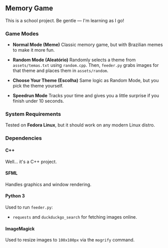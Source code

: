 ## Memory Game

This is a school project. Be gentle — I'm learning as I go!

### Game Modes

* **Normal Mode (Meme)**
  Classic memory game, but with Brazilian memes to make it more fun.

* **Random Mode (Aleatório)**
  Randomly selects a theme from `assets/temas.txt` using `random.cpp`.
  Then, `feeder.py` grabs images for that theme and places them in `assets/random`.

* **Choose Your Theme (Escolha)**
  Same logic as Random Mode, but you pick the theme yourself.

* **Speedrun Mode**
  Tracks your time and gives you a little surprise if you finish under 10 seconds.

### System Requirements

Tested on **Fedora Linux**, but it should work on any modern Linux distro.

### Dependencies

#### C++

Well... it's a C++ project.

#### SFML

Handles graphics and window rendering.

#### Python 3

Used to run `feeder.py`:

* `requests` and `duckduckgo_search` for fetching images online.

#### ImageMagick

Used to resize images to `100x100px` via the `mogrify` command.


